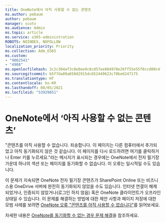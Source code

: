 ```yaml
---
title: OneNote에서 아직 사용할 수 없는 콘텐츠
ms.author: pebaum
author: pebaum
manager: scotv
ms.audience: Admin
ms.topic: article
ms.service: o365-administration
ROBOTS: NOINDEX, NOFOLLOW
localization_priority: Priority
ms.collection: Adm_O365
ms.custom:
- "9002541"
- "4908"
ms.openlocfilehash: 3c2c304af3c8e0ee9c8cd57ee884978e26ff55e55f8ccd00c4f72966186fcd3b
ms.sourcegitcommit: b5f7da89a650d2915dc652449623c78be6247175
ms.translationtype: HT
ms.contentlocale: ko-KR
ms.lasthandoff: 08/05/2021
ms.locfileid: "53929851"
---
```

# <a name="content-not-yet-available-message-in-onenote"></a>OneNote에서 ‘아직 사용할 수 없는 콘텐츠’

"콘텐츠를 아직 사용할 수 없습니다. 죄송합니다. 이 페이지는 다른 컴퓨터에서 추가되었고 아직 동기화되지 않은 것 같습니다. 이 페이지를 다시 로드하려면 여기를 클릭하거나 Enter 키를 누르세요."라는 메시지가 표시되는 경우에는 OneNote에서 전자 필기장 가운데 하나의 섹션 또는 페이지를 동기화할 수 없습니다. 이 오류는 일시적일 수도 있습니다.

이 문제가 지속되면 OneNote 전자 필기장 콘텐츠가 SharePoint Online 또는 비즈니스용 OneDrive 서버에 완전히 동기화되지 않았을 수도 있습니다. 인터넷 연결이 해제되었거나, 인증되지 않았거나(로그인 하지 않음) 혹은 OneNote 클라이언트가 오프라인 상태일 수 있습니다. 이 문제를 해결하는 방법에 대한 제안 사항과 페이지 저장에 대한 모범 사례를 보려면 [OneNote 오류 "콘텐츠를 아직 사용할 수 없습니다"](https://docs.microsoft.com/office/troubleshoot/onenote/onenote-error-content-not-yet-available)를 읽어보세요.

자세한 내용은 [OneNote를 동기화할 수 없는 경우 문제 해결](https://support.office.com/article/Fix-issues-when-you-can-t-sync-OneNote-299495ef-66d1-448f-90c1-b785a6968d45)을 참조하세요.
